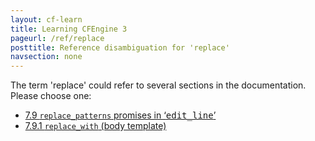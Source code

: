 ```yaml
---
layout: cf-learn
title: Learning CFEngine 3
pageurl: /ref/replace
posttitle: Reference disambiguation for 'replace'
navsection: none
---
```


The term 'replace' could refer to several sections in the documentation. Please choose one:

- [7\.9 <code>replace\_patterns</code> promises in &lsquo;<samp><span class="samp">edit\_line</span></samp>&rsquo;](https://cfengine.com/manuals/cf3-reference.html#replace_patterns-in-edit_line-promises)
- [7\.9\.1 <code>replace\_with</code> \(body template\)](https://cfengine.com/manuals/cf3-reference.html#replace_with-in-replace_patterns)
